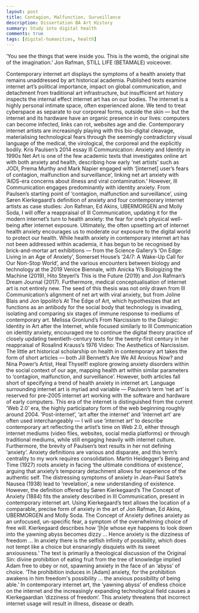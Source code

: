 ```yaml
---
layout: post
title: Contagion, Malfunction, Surveillance
description: Dissertation BA Art History
summary: Study into digital health
comments: true
tags: [digital-humanities, health]
---
```

‘You see the things that were inside you. This is the womb, the original site of the imagination.’
Jon Rafman, STILL LIFE (BETAMALE) voiceover.

Contemporary internet art displays the symptoms of a health anxiety that remains unaddressed by art historical academia. Published texts examine internet art’s political importance, impact on global communication, and detachment from traditional art infrastructure, but insufficient art history inspects the internal effect internet art has on our bodies. The internet is a highly personal intimate space, often experienced alone. We tend to treat cyberspace as separate to our corporeal forms, outside the skin — but the internet and its hardware have an organic presence in our lives: computers can become infected, links can rot, websites age and die. Contemporary internet artists are increasingly playing with this bio-digital cleavage, materialising technological fears through the seemingly contradictory visual language of the medical, the virological, the corporeal and the explicitly bodily. Kris Paulsen’s 2014 essay Ill Communication: Anxiety and Identity in 1990s Net Art is one of the few academic texts that investigates online art with both anxiety and health, describing how early ‘net artists’ such as JODI, Prema Murthy and Mark Napier engaged with ‘[internet] user’s fears of contagion, malfunction and surveillance’, linking net art anxiety with ‘AIDS-era concerns about illness and viral contamination.’ However, Ill Communication engages predominantly with identity anxiety. From Paulsen’s starting point of ‘contagion, malfunction and surveillance’, using Søren Kierkegaard’s definition of anxiety and four contemporary internet artists as case studies: Jon Rafman, Ed Akins, UBERMORGEN and Molly Soda, I will offer a reappraisal of Ill Communication, updating it for the modern internet’s turn to health anxiety: the fear for one’s physical well-being after internet exposure. Ultimately, the often upsetting art of internet health anxiety encourages us to moderate our exposure to the digital world to protect our health.
While health anxiety in contemporary internet art has not been addressed within academia, it has begun to be recognised by brick-and-mortar art exhibitions — from the Science Gallery’s ‘On Edge: Living in an Age of Anxiety’, Somerset House’s ‘24/7: A Wake-Up Call for Our Non-Stop World’, and the various encounters between biology and technology at the 2019 Venice Biennale, with Anicka Yi’s Biologizing the Machine (2019), Hito Steyerl’s This is the Future (2019) and Jon Rafman’s Dream Journal (2017). Furthermore, medical conceptualisation of internet art is not entirely new. The seed of this thesis was not only drawn from Ill Communication’s alignment of net art with viral anxiety, but from Joline Blais and Jon Ippolito’s At The Edge of Art, which hypothesizes that art functions as an antibody for the social body that technology is invading, isolating and comparing six stages of immune response to mediums of contemporary art. Melissa Gronlund’s From Narcissism to the Dialogic: Identity in Art after the Internet, while focused similarly to Ill Communication on identity anxiety, encouraged me to continue the digital theory practice of closely updating twentieth-century texts for the twenty-first century in her reappraisal of Rosalind Krauss’s 1976 Video: The Aesthetics of Narcissism. The little art historical scholarship on health in contemporary art takes the form of short articles — both Jill Bennett’s Are We All Anxious Now? and Nina Power’s Artist, Heal Thyself! explore growing anxiety disorders within the social context of our age, mapping health art within similar parameters to ‘contagion, malfunction, and surveillance’. However, both articles fall short of specifying a trend of health anxiety in internet art.
Language surrounding internet art is myriad and variable — Paulsen’s term ‘net art’ is reserved for pre-2005 internet art working with the software and hardware of early computers. This era of the internet is distinguished from the current ‘Web 2.0’ era, the highly participatory form of the web beginning roughly around 2004. ‘Post-internet’, ‘art after the internet’ and ‘internet art’ are often used interchangeably — I will use ‘internet art’ to describe contemporary art reflecting the artist’s time on Web 2.0, either through internet mediums (video files, websites, social media platforms) or through traditional mediums, while still engaging heavily with internet culture. Furthermore, the brevity of Paulsen’s text results in her not defining ‘anxiety’. Anxiety definitions are various and disparate, and this term’s centrality to my work requires consolidation. Martin Heidegger’s Being and Time (1927) roots anxiety in facing ‘the ultimate conditions of existence’, arguing that anxiety’s temporary detachment allows for experience of the authentic self. The distressing symptoms of anxiety in Jean-Paul Satre’s Nausea (1938) lead to ‘revelation’, a new understanding of existence. However, the definition offered by Søren Kierkegaard’s The Concept of Anxiety (1884) fits the anxiety described in Ill Communication, present in contemporary internet art. Using Kierkegaard’s text allows the location of a comparable, precise form of anxiety in the art of Jon Rafman, Ed Akins, UBERMORGEN and Molly Soda. The Concept of Anxiety defines anxiety as an unfocused, un-specific fear, a symptom of the overwhelming choice of free will. Kierkegaard describes how ‘[h]e whose eye happens to look down into the yawning abyss becomes dizzy … Hence anxiety is the dizziness of freedom ... In anxiety there is the selfish infinity of possibility, which does not tempt like a choice but ensnaringly disquiets with its sweet anxiousness.’ The text is primarily a theological discussion of the Original Sin: divine prohibition of eating fruit from the tree of knowledge implied Adam free to obey or not, spawning anxiety in the face of an ‘abyss’ of choice. ‘The prohibition induces in [Adam] anxiety, for the prohibition awakens in him freedom's possibility … the anxious possibility of being able.’ In contemporary internet art, the ‘yawning abyss’ of endless choice on the internet and the increasingly expanding technological field causes a Kierkegaardian ‘dizziness of freedom’. This anxiety threatens that incorrect internet usage will result in illness, disease or death. 
